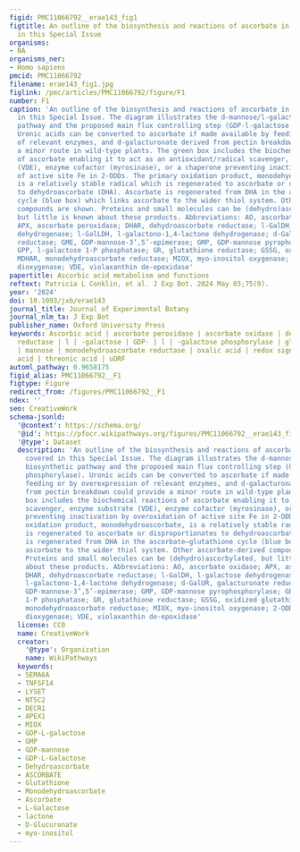 ```yaml
---
figid: PMC11066792__erae143_fig1
figtitle: An outline of the biosynthesis and reactions of ascorbate in plants covered
  in this Special Issue
organisms:
- NA
organisms_ner:
- Homo sapiens
pmcid: PMC11066792
filename: erae143_fig1.jpg
figlink: /pmc/articles/PMC11066792/figure/F1
number: F1
caption: 'An outline of the biosynthesis and reactions of ascorbate in plants covered
  in this Special Issue. The diagram illustrates the d-mannose/l-galactose biosynthetic
  pathway and the proposed main flux controlling step (GDP-l-galactose phosphorylase).
  Uronic acids can be converted to ascorbate if made available by feeding or by overexpression
  of relevant enzymes, and d-galacturonate derived from pectin breakdown could provide
  a minor route in wild-type plants. The green box includes the biochemical reactions
  of ascorbate enabling it to act as an antioxidant/radical scavenger, enzyme substrate
  (VDE), enzyme cofactor (myrosinase), or a chaperone preventing inactivation by overoxidation
  of active site Fe in 2-ODDs. The primary oxidation product, monodehydroascorbate,
  is a relatively stable radical which is regenerated to ascorbate or disproportionates
  to dehydroascorbate (DHA). Ascorbate is regenerated from DHA in the ascorbate–glutathione
  cycle (blue box) which links ascorbate to the wider thiol system. Other ascorbate-derived
  compounds are shown. Proteins and small molecules can be (dehydro)ascorbylated,
  but little is known about these products. Abbreviations: AO, ascorbate oxidase;
  APX, ascorbate peroxidase; DHAR, dehydroascorbate reductase; l-GalDH, l-galactose
  dehydrogenase; l-GalLDH, l-galactono-1,4-lactone dehydrogenase; d-GalUR, galacturonate
  reductase; GME, GDP-mannose-3’,5’-epimerase; GMP, GDP-mannose pyrophosphorylase;
  GPP, l-galactose 1-P phosphatase; GR, glutathione reductase; GSSG, oxidized glutathione;
  MDHAR, monodehydroascorbate reductase; MIOX, myo-inositol oxygenase; 2-ODD, 2-oxoglutarate-dependent
  dioxygenase; VDE, violaxanthin de-epoxidase'
papertitle: Ascorbic acid metabolism and functions
reftext: Patricia L Conklin, et al. J Exp Bot. 2024 May 03;75(9).
year: '2024'
doi: 10.1093/jxb/erae143
journal_title: Journal of Experimental Botany
journal_nlm_ta: J Exp Bot
publisher_name: Oxford University Press
keywords: Ascorbic acid | ascorbate peroxidase | ascorbate oxidase | dehydroascorbate
  reductase | l | -galactose | GDP- | l | -galactose phosphorylase | glutathione reductase
  | mannose | monodehydroascorbate reductase | oxalic acid | redox signalling | tartaric
  acid | threonic acid | uORF
automl_pathway: 0.9658175
figid_alias: PMC11066792__F1
figtype: Figure
redirect_from: /figures/PMC11066792__F1
ndex: ''
seo: CreativeWork
schema-jsonld:
  '@context': https://schema.org/
  '@id': https://pfocr.wikipathways.org/figures/PMC11066792__erae143_fig1.html
  '@type': Dataset
  description: 'An outline of the biosynthesis and reactions of ascorbate in plants
    covered in this Special Issue. The diagram illustrates the d-mannose/l-galactose
    biosynthetic pathway and the proposed main flux controlling step (GDP-l-galactose
    phosphorylase). Uronic acids can be converted to ascorbate if made available by
    feeding or by overexpression of relevant enzymes, and d-galacturonate derived
    from pectin breakdown could provide a minor route in wild-type plants. The green
    box includes the biochemical reactions of ascorbate enabling it to act as an antioxidant/radical
    scavenger, enzyme substrate (VDE), enzyme cofactor (myrosinase), or a chaperone
    preventing inactivation by overoxidation of active site Fe in 2-ODDs. The primary
    oxidation product, monodehydroascorbate, is a relatively stable radical which
    is regenerated to ascorbate or disproportionates to dehydroascorbate (DHA). Ascorbate
    is regenerated from DHA in the ascorbate–glutathione cycle (blue box) which links
    ascorbate to the wider thiol system. Other ascorbate-derived compounds are shown.
    Proteins and small molecules can be (dehydro)ascorbylated, but little is known
    about these products. Abbreviations: AO, ascorbate oxidase; APX, ascorbate peroxidase;
    DHAR, dehydroascorbate reductase; l-GalDH, l-galactose dehydrogenase; l-GalLDH,
    l-galactono-1,4-lactone dehydrogenase; d-GalUR, galacturonate reductase; GME,
    GDP-mannose-3’,5’-epimerase; GMP, GDP-mannose pyrophosphorylase; GPP, l-galactose
    1-P phosphatase; GR, glutathione reductase; GSSG, oxidized glutathione; MDHAR,
    monodehydroascorbate reductase; MIOX, myo-inositol oxygenase; 2-ODD, 2-oxoglutarate-dependent
    dioxygenase; VDE, violaxanthin de-epoxidase'
  license: CC0
  name: CreativeWork
  creator:
    '@type': Organization
    name: WikiPathways
  keywords:
  - SEMA6A
  - TNFSF14
  - LYSET
  - NT5C2
  - DECR1
  - APEX1
  - MIOX
  - GDP-L-galactose
  - GMP
  - GDP-mannose
  - GDP-L-Galactose
  - Dehydroascorbate
  - ASCORBATE
  - Glutathione
  - Monodehydroascorbate
  - Ascorbate
  - L-Galactose
  - lactone
  - D-Glucuronate
  - myo-inositol
---
```

